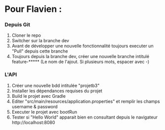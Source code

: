 # Pour Flavien :

### Depuis Git
1. Cloner le repo 
2. Switcher sur la branche dev
3. Avant de développer une nouvelle fonctionnalité toujours executer un "Pull" depuis cette branche
4. Toujours depuis la branche dev, créer une nouvelle branche intitulé feature-***** (Le nom de l'ajout. Si plusieurs mots, espacer avec -)

### L'API
1. Créer une nouvelle bdd intitulée "projetb3"
2. Installer les dépendances requises du projet
3. Build le projet avec Gradle 
4. Editer "src/main/resources/application.properties" et remplir les champs username & password 
5. Executer le projet avec bootRun
6. Tester si "Hello World" apparait bien en consultant depuis le navigateur http://localhost:8080

